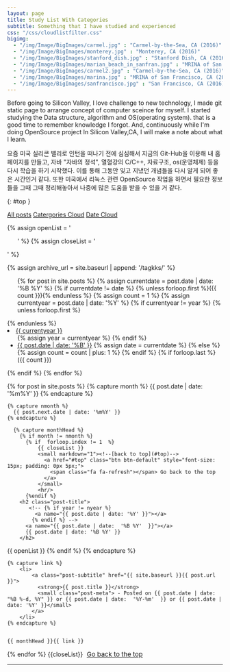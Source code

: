```yaml
---
layout: page
title: Study List With Categories
subtitle: Something that I have studied and experienced
css: "/css/cloudlistfilter.css"
bigimg: 
  - "/img/Image/BigImages/carmel.jpg" : "Carmel-by-the-Sea, CA (2016)"
  - "/img/Image/BigImages/monterey.jpg" : "Monterey, CA (2016)"
  - "/img/Image/BigImages/stanford_dish.jpg" : "Stanford Dish, CA (2016)"
  - "/img/Image/BigImages/marian_beach_in_sanfran.jpg" : "MRINA of San Francisco, CA (2016)"
  - "/img/Image/BigImages/carmel2.jpg" : "Carmel-by-the-Sea, CA (2016)"
  - "/img/Image/BigImages/marina.jpg" : "MRINA of San Francisco, CA (2016)"
  - "/img/Image/BigImages/sanfrancisco.jpg" : "San Francisco, CA (2016)"
---
```


Before going to Silicon Valley, I love challenge to new technology, I made git static page to arrange concept of computer sceince for myself. I started studying the Data structure, algorithm and OS(operating system). that is a good time to remember knowledge I forgot. And, continuously while I'm doing OpenSource project In Silicon Valley,CA, I will make a note about what I learn. 

요즘 미국 실리콘 밸리로 인턴을 떠나기 전에 심심해서 지금의 Git-Hub을 이용해 내 홈페이지를 만들고, 자바 "자바의 정석", 열혈강의 C/C++, 자료구조, os(운영체제) 등을 다시 학습을 하기 시작했다. 이를 통해 그동안 잊고 지냈던 개념들을 다시 알게 되어 좋은 시간인거 같다. 또한 미국에서 리눅스 관련 OpenSource 작업을 하면서 필요한 정보들을 그때 그때 정리해놓아서 나중에 많은 도움을 받을 수 있을 거 같다.

{: #top }


<!-- This code from another person ofhttps://github.com/digitaldrummerj/digitaldrummerj.github.io/blob/master/blog/archivebydate.md-->
<div class="list-filters style=font-color: #cccccc;">
  <a href="/" class="list-filter filter-selected">All posts</a>
  <a href="/alistofcloudoftags" class="list-filter">Catergories Cloud</a>
  <a href="/alistofdate" class="list-filter">Date Cloud</a>
</div>

<!---
[By Category]({{"/blog/archive/categoryview" | prepend: site.baseurl}}) | [By Tag Cloud]({{"/blog/archive/tagcloudview" | prepend: site.baseurl}}) | [All]({{ "/blog/archive/" | prepend: site.baseurl}})
--->

{% assign openList = '<ul class="later on">' %}
{% assign closeList = '</ul>' %}

  	
<div class="post-preview">  
		{% assign archive_url = site.baseurl | append: '/tagkks/' %}
		<!--<h3><a href="{{ archive_url }}">Archive</a></h3>-->
		<ul class="no-bullet">
			{% for post in site.posts %}
				{% assign currentdate = post.date | date: '%B %Y' %}
				{% if currentdate != date %}
					{% unless forloop.first %}({{ count }})</li>{% endunless %}
					{% assign count = 1 %}
					{% assign currentyear = post.date | date: '%Y' %}
					{% if currentyear != year %}
						{% unless forloop.first %}</ul></li>{% endunless %}
						<li><span class="icon-calendar"></span><a href="{{ archive_url }}#{{ currentyear }}">{{ currentyear }}</a><ul>
						{% assign year = currentyear %}
					{% endif %}
					<li><a href="{{ archive_url }}#{{ currentdate }}">{{ post.date | date: '%B' }}</a>
					{% assign date = currentdate %}
				{% else %}
					{% assign count = count | plus: 1 %}
				{% endif %}
				{% if forloop.last %}({{ count }})</li></ul></li>{% endif %}
			{% endfor %}
		</ul>
</div>

{% for post in site.posts %}
    {% capture month %}
      {{ post.date | date: '%m%Y' }}
    {% endcapture %}

    {% capture nmonth %}
      {{ post.next.date | date: '%m%Y' }}
    {% endcapture %}

      {% capture monthHead %}
        {% if month != nmonth %}
          {% if  forloop.index != 1  %}
              {{ closeList }}
              <small markdown="1"><!--[back to top](#top)-->
                <a href="#top" class="btn btn-default" style="font-size: 15px; padding: 0px 5px;">
                  <span class="fa fa-refresh"></span> Go back to the top
                </a>
              </small>
              <hr/>
          {%endif %}
        <h2 class="post-title">
           <!-- {% if year != nyear %}
             <a name="{{ post.date | date: '%Y' }}"></a>
            {% endif %} -->
          <a name="{{ post.date | date:  '%B %Y'  }}"></a>
          {{ post.date | date: '%B %Y' }}
        </h2>
<div class="post-preview"> 	
	{{ openList }}
      {% endif %}
    {% endcapture %}

    {% capture link %}
        <li>
            <a class="post-subtitle" href="{{ site.baseurl }}{{ post.url }}">
              <strong>{{ post.title }}</strong>
              <small class="post-meta"> - Posted on {{ post.date | date: "%B %-d, %Y" }} or {{ post.date | date:  '%Y-%m'  }} or {{ post.date | date: '%Y' }}</small>
            </a>
        </li>
    {% endcapture %}
	
 
    {{ monthHead }}{{ link }}
       
{% endfor %}
{{closeList}}
    <small markdown="1"><!--[back to top](#top)-->
       <a href="#top" class="btn btn-default" style="font-size: 15px; padding: 0px 5px;">
         <span class="fa fa-refresh"></span> Go back to the top
       </a>
    </small>
    <hr/>
</div>



